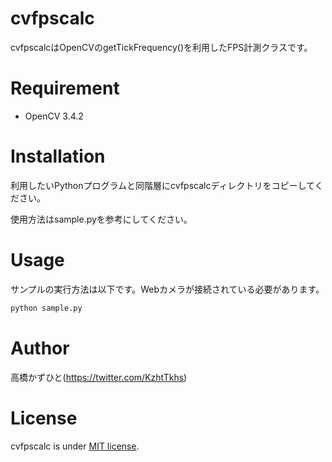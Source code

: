 # cvfpscalc
 cvfpscalcはOpenCVのgetTickFrequency()を利用したFPS計測クラスです。

# Requirement
 
* OpenCV 3.4.2
 
# Installation
 
利用したいPythonプログラムと同階層にcvfpscalcディレクトリをコピーしてください。

使用方法はsample.pyを参考にしてください。
 
# Usage
 
サンプルの実行方法は以下です。Webカメラが接続されている必要があります。
 
```bash
python sample.py
```

# Author
高橋かずひと(https://twitter.com/KzhtTkhs)
 
# License 
cvfpscalc is under [MIT license](https://en.wikipedia.org/wiki/MIT_License).
